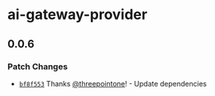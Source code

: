 # ai-gateway-provider

## 0.0.6

### Patch Changes

- [`bf8f553`](https://github.com/cloudflare/ai/commit/bf8f553f223465d951ecceca5ba1fc21b305c016) Thanks [@threepointone](https://github.com/threepointone)! - Update dependencies
